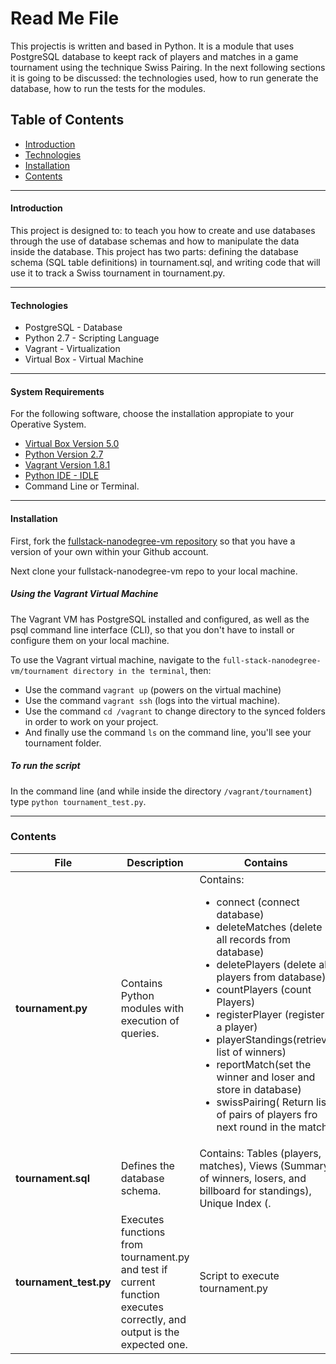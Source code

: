 # Read Me File 

This projectis is written and based in Python. It is a module that uses PostgreSQL database to keept rack of players and matches in a game tournament using the technique Swiss Pairing.  In the next following sections it is going to be discussed: the technologies used, how to run generate the database, how to run the tests for the modules.

## Table of Contents
- [Introduction](#introduction)
- [Technologies](#technologies)
- [Installation](#installation)
- [Contents](#contents)

---
#### Introduction

This project is designed to: to teach you how to create and use databases through the use of database schemas and how to manipulate the data inside the database. This project has two parts: defining the database schema (SQL table definitions) in tournament.sql, and writing code that will use it to track a Swiss tournament in tournament.py.

---
#### Technologies
-  PostgreSQL - Database
-  Python 2.7 - Scripting Language
-  Vagrant - Virtualization
-  Virtual Box - Virtual Machine

---
#### System Requirements
For the following software, choose the installation appropiate to your Operative System.
- [Virtual Box Version 5.0](https://www.virtualbox.org/wiki/Downloads)
- [Python Version 2.7](https://www.python.org/downloads/)
- [Vagrant Version 1.8.1](https://www.vagrantup.com/downloads.html)
- [Python IDE - IDLE](https://docs.python.org/3/library/idle.html)
- Command Line or Terminal.

---
#### Installation
First, fork the [fullstack-nanodegree-vm repository](#https://www.google.com/url?q=http://github.com/udacity/fullstack-nanodegree-vm&sa=D&ust=1458487900160000&usg=AFQjCNHBQhACq_wS9zRVL9hdU0GzvSaU2w) so that you have a version of your own within your Github account.

Next clone your fullstack-nanodegree-vm repo to your local machine.

##### Using the Vagrant Virtual Machine

The Vagrant VM has PostgreSQL installed and configured, as well as the psql command line interface (CLI), so that you don't have to install or configure them on your local machine.

To use the Vagrant virtual machine, navigate to the `full-stack-nanodegree-vm/tournament directory in the terminal`, then:
- Use the command `vagrant up` (powers on the virtual machine)
- Use the command `vagrant ssh` (logs into the virtual machine). 
- Use the command `cd /vagrant` to change directory to the synced folders in order to work on your project.
- And finally use the command `ls` on the command line, you'll see your tournament folder.

##### To run the script

In the command line (and while inside the directory `/vagrant/tournament`) type `python tournament_test.py`.

---
### Contents

File | Description | Contains
--- | --- | ---
**tournament.py**| Contains Python modules with execution of queries. | Contains:  <ul> <li>connect (connect database)</li><li> deleteMatches (delete all records from database)</li> <li> deletePlayers (delete all players from database)</li> <li>countPlayers (count Players)</li> <li> registerPlayer (register a player)</li> <li>playerStandings(retrieve list of winners)</li> <li>reportMatch(set the winner and loser and store in database)</li> <li>swissPairing( Return list of pairs of players fro next round in the match)</li><ul>
**tournament.sql**| Defines the database schema.  | Contains: Tables (players, matches), Views (Summary of winners, losers, and billboard for standings), Unique Index (.
**tournament_test.py** | Executes functions from tournament.py and test if current function executes correctly, and output is the expected one.|  Script to execute tournament.py
